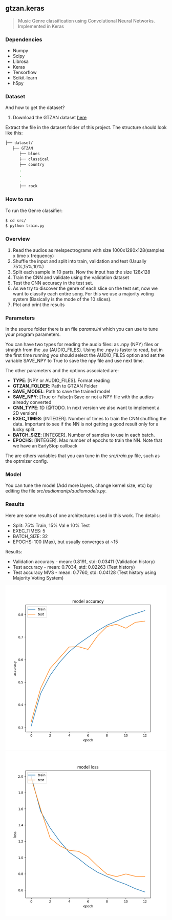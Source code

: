 ## gtzan.keras

>  Music Genre classification using Convolutional Neural Networks. Implemented in Keras

### Dependencies

* Numpy
* Scipy
* Librosa
* Keras
* Tensorflow
* Scikit-learn
* h5py

### Dataset

And how to get the dataset?

1. Download the GTZAN dataset [here](http://opihi.cs.uvic.ca/sound/genres.tar.gz)

Extract the file in the dataset folder of this project. The structure should look like this:

```bash
├── dataset/
   ├── GTZAN
      ├── blues
      ├── classical
      ├── country
      .
      .
      .
      ├── rock
```

### How to run

To run the Genre classifier:

```bash
$ cd src/
$ python train.py
```

### Overview

1. Read the audios as melspectrograms with size 1000x1280x128(samples x time x frequency)
2. Shuffle the input and split into train, validation and test (Usually 75%,15%,10%)
3. Split each sample in 10 parts. Now the input has the size 128x128
4. Train the CNN and validate using the validation dataset
5. Test the CNN accuracy in the test set.
6. As we try to discover the genre of each slice on the test set, now we want to classify each entire song. For this we use a majority voting system (Basically is the mode of the 10 slices).
7. Plot and print the results

### Parameters

In the source folder there is an file *params.ini* which you can use to tune your program parameters.

You can have two types for reading the audio files: as .npy (NPY) files or straigth from the .au (AUDIO_FILES). Using the .npy is faster to read, but in the first time running you should select the AUDIO_FILES option and set the variable SAVE_NPY to True to save the npy file and use next time.

The other parameters and the options associated are:

* **TYPE**: [NPY or AUDIO_FILES]. Format reading
* **GTZAN_FOLDER**: Path to GTZAN Folder
* **SAVE_MODEL**: Path to save the trained model
* **SAVE_NPY**: [True or False]n Save or not a NPY file with the audios already converted
* **CNN_TYPE**: 1D (@TODO. In next version we also want to implement a 2D version)
* **EXEC_TIMES**: [INTEGER]. Number of times to train the CNN shuffling the data. Important to see if the NN is not getting a good result only for a lucky split. 
* **BATCH_SIZE**: [INTEGER]. Number of samples to use in each batch.
* **EPOCHS**: [INTEGER]. Max number of epochs to train the NN. Note that we have an EarlyStop callback

The are others variables that you can tune in the *src/train.py* file, such as the optmizer config.

### Model

You can tune the model (Add more layers, change kernel size, etc) by editing the file *src/audiomanip/audiomodels.py*.

### Results

Here are some results of one architectures used in this work. The details:

* Split: 75% Train, 15% Val e 10% Test
* EXEC_TIMES: 5
* BATCH_SIZE: 32
* EPOCHS: 100 (Max), but usually converges at ~15

Results:

* Validation accuracy - mean: 0.8191, std: 0.03411 (Validation history)
* Test accuracy - mean: 0.7034, std: 0.02263 (Test history)
* Test accuracy MVS - mean: 0.7760, std: 0.04128 (Test history using Majority Voting System)

![alt text](assets/acc.png "Model accuracy")
![alt text](assets/loss.png "Model Loss")
